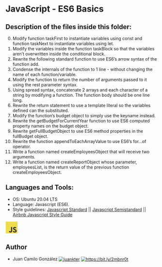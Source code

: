 # JavaScript - ES6 Basics

## Description of the files inside this folder:

0. Modify function taskFirst to instantiate variables using const and function taskNext to instantiate variables using let.
1. Modify the variables inside the function taskBlock so that the variables aren’t overwritten inside the conditional block.
2. Rewrite the following standard function to use ES6’s arrow syntax of the function add.
3. Condense the internals of the function to 1 line - without changing the name of each function/variable.
4. Modify the function to return the number of arguments passed to it using the rest parameter syntax.
5. Using spread syntax, concatenate 2 arrays and each character of a string by modifying a function. The function body should be one line long.
6. Rewrite the return statement to use a template literal so the variables defined can the substituted.
7. Modify the function’s budget object to simply use the keyname instead.
8. Rewrite the getBudgetForCurrentYear function to use ES6 computed property names on the budget object.
9. Rewrite getFullBudgetObject to use ES6 method properties in the fullBudget object.
10. Rewrite the function appendToEachArrayValue to use ES6’s for...of operator.
11. Write a function named createEmployeesObject that will receive two arguments.
12. Write a function named createReportObject whose parameter, employeesList, is the return value of the previous function createEmployeesObject.

## Languages and Tools:

- OS: Ubuntu 20.04 LTS
- Language: Javascript (ES6).
- Style guidelines: [Javascript Standard](https://standardjs.com/rules.html) || [Javascript Semistandard](https://github.com/Flet/semistandard) || [Airbnb Javascript Style Guide](https://github.com/airbnb/javascript)

<p align="left"> <a href="https://developer.mozilla.org/en-US/docs/Web/JavaScript" target="_blank" rel="noreferrer"> <img src="https://raw.githubusercontent.com/devicons/devicon/master/icons/javascript/javascript-original.svg" alt="javascript" width="40" height="40"/> </a> </p>


## Author

- Juan Camilo González <a href="https://twitter.com/juankter" target="blank"><img align="center" src="https://raw.githubusercontent.com/rahuldkjain/github-profile-readme-generator/master/src/images/icons/Social/twitter.svg" alt="juankter" height="30" width="40" /></a>
<a href="https://bit.ly/2MBNR0t" target="blank"><img align="center" src="https://raw.githubusercontent.com/rahuldkjain/github-profile-readme-generator/master/src/images/icons/Social/linked-in-alt.svg" alt="https://bit.ly/2mbnr0t" height="30" width="40" /></a>
